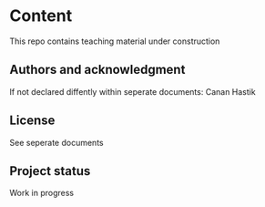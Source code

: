 # Content

This repo contains teaching material under construction

## Authors and acknowledgment
If not declared diffently within seperate documents: Canan Hastik

## License
See seperate documents

## Project status
Work in progress
